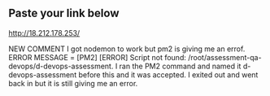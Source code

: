 ## Paste your link below
http://18.212.178.253/

<!-- nodemon server.js is not working even though i've done everything listed in the AWS document & discord. I also exited and went back in and it is still not working -->

NEW COMMENT I got nodemon to work but pm2 is giving me an errof. 
ERROR MESSAGE = [PM2] [ERROR] Script not found: /root/assessment-qa-devops/d-devops-assessment. I ran the PM2 command and named it d-devops-assessment before this and it was accepted. I exited out and went back in but it is still giving me an error. 